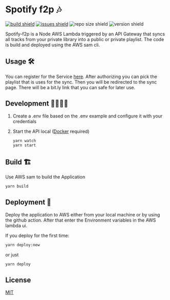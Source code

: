 # Spotify f2p 🎶

[![build shield](https://img.shields.io/github/workflow/status/luismeyer/spotify-f2p/Deploy%20master%20branch/master)](https://github.com/luismeyer/spotify-f2p/actions)
[![issues shield](https://img.shields.io/github/issues/luismeyer/spotify-f2p)](https://github.com/luismeyer/spotify-f2p/issues)
![repo size shield](https://img.shields.io/github/repo-size/luismeyer/spotify-f2p)
![version shield](https://img.shields.io/github/package-json/v/luismeyer/spotify-f2p)

Spotify-f2p is a Node AWS Lambda triggered by an API Gateway that syncs all tracks from your private library into a public or private playlist. The code is build and deployed using the AWS sam cli.

## Usage 🛠

You can register for the Service [here](https://yj8g7k9t41.execute-api.eu-central-1.amazonaws.com/Prod/auth). After authorizing you can pick the playlist that is uses for the sync. Then you will be redirected to the sync page. There will be a bit.ly link that you can safe for later use.

## Development 👩‍💻👨‍💻

1. Create a .env file based on the .env example and configure it with your credentials
2. Start the API local ([Docker](https://www.docker.com/) required)

   ```bash
   yarn watch
   yarn start
   ```

## Build 🏗

Use AWS sam to build the Application

```bash
yarn build
```

## Deployment 🚀

Deploy the application to AWS either from your local machine or by using the github action. After that enter the Environment variables in the AWS lambda ui.

If you deploy for the first time:

```bash
yarn deploy:new
```

or just

```bash
yarn deploy
```

## License

[MIT](https://choosealicense.com/licenses/mit/)
